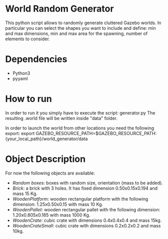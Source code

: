 # World Random Generator
This python script allows to randomly generate cluttered Gazebo worlds. In particular you can select the shapes you want to include and define: min and max dimensions, min and max area for the spawning, number of elements to consider.

# Dependencies
- Python3
- pyyaml

# How to run
In order to run it you simply have to execute the script: generator.py
The resulting .world file will be written inside "data" folder.

In order to launch the world from other locations you need the following export:
    export GAZEBO_RESOURCE_PATH=$GAZEBO_RESOURCE_PATH:{your_local_path}/world_generator/data

# Object Description
For now the following objects are available:
- _Random boxes_: boxes with random size, orientation (mass to be added).
- _Brick_: a brick with 3 holes. It has fixed dimension 0.50x0.15x0.194 and mass 15 Kg.
- _WoodenPlatform_: wooden rectangular platform with the following dimension: 1.25x0.50x0.15 with mass 10 Kg.
- _WoodenPallet_: wooden rectangular pallet with the following dimension: 1.20x0.805x0.165 with mass 1000 Kg.
- _WoodenCrate_: cubic crate with dimensions 0.4x0.4x0.4 and mass 15kg.
- _WoodenCrateSmall_: cubic crate with dimensions 0.2x0.2x0.2 and mass 10kg.
